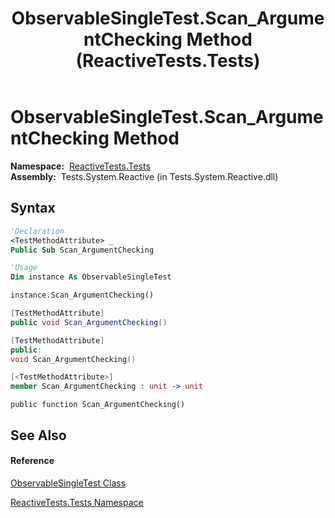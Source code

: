 ﻿---
title: ObservableSingleTest.Scan_ArgumentChecking Method  (ReactiveTests.Tests)
TOCTitle: Scan_ArgumentChecking Method
ms:assetid: M:ReactiveTests.Tests.ObservableSingleTest.Scan_ArgumentChecking
ms:mtpsurl: https://msdn.microsoft.com/en-us/library/reactivetests.tests.observablesingletest.scan_argumentchecking(v=VS.103)
ms:contentKeyID: 36621040
ms.date: 06/28/2011
mtps_version: v=VS.103
f1_keywords:
- ReactiveTests.Tests.ObservableSingleTest.Scan_ArgumentChecking
dev_langs:
- CSharp
- JScript
- VB
- FSharp
- c++
---

# ObservableSingleTest.Scan\_ArgumentChecking Method

**Namespace:**  [ReactiveTests.Tests](hh289046\(v=vs.103\).md)  
**Assembly:**  Tests.System.Reactive (in Tests.System.Reactive.dll)

## Syntax

``` vb
'Declaration
<TestMethodAttribute> _
Public Sub Scan_ArgumentChecking
```

``` vb
'Usage
Dim instance As ObservableSingleTest

instance.Scan_ArgumentChecking()
```

``` csharp
[TestMethodAttribute]
public void Scan_ArgumentChecking()
```

``` c++
[TestMethodAttribute]
public:
void Scan_ArgumentChecking()
```

``` fsharp
[<TestMethodAttribute>]
member Scan_ArgumentChecking : unit -> unit 
```

``` jscript
public function Scan_ArgumentChecking()
```

## See Also

#### Reference

[ObservableSingleTest Class](hh315143\(v=vs.103\).md)

[ReactiveTests.Tests Namespace](hh289046\(v=vs.103\).md)

